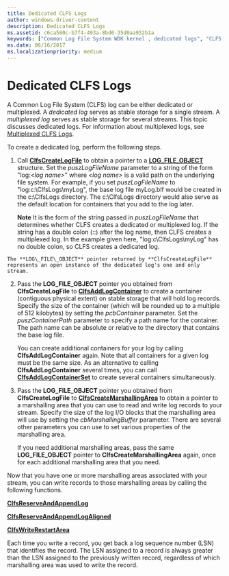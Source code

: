 ```yaml
---
title: Dedicated CLFS Logs
author: windows-driver-content
description: Dedicated CLFS Logs
ms.assetid: c6ca580c-b7f4-493a-8bd6-35d0aa932b1a
keywords: ["Common Log File System WDK kernel , dedicated logs", "CLFS WDK kernel , dedicated logs", "dedicated logs WDK CLFS", "stable storage WDK CLFS", "storage WDK CLFS"]
ms.date: 06/16/2017
ms.localizationpriority: medium
---
```


# Dedicated CLFS Logs





A Common Log File System (CLFS) log can be either dedicated or multiplexed. A *dedicated log* serves as stable storage for a single stream. A *multiplexed log* serves as stable storage for several streams. This topic discusses dedicated logs. For information about multiplexed logs, see [Multiplexed CLFS Logs](multiplexed-clfs-logs.md).

To create a dedicated log, perform the following steps.

1.  Call [**ClfsCreateLogFile**](https://msdn.microsoft.com/library/windows/hardware/ff540792) to obtain a pointer to a [**LOG\_FILE\_OBJECT**](https://msdn.microsoft.com/library/windows/hardware/ff554316) structure. Set the *puszLogFileName* parameter to a string of the form "log:*&lt;log name&gt;*" where *&lt;log name&gt;* is a valid path on the underlying file system. For example, if you set *puszLogFileName* to "log:c:\\ClfsLogs\\myLog", the base log file myLog.blf would be created in the c:\\ClfsLogs directory. The c:\\ClfsLogs directory would also serve as the default location for containers that you add to the log later.

    **Note**  It is the form of the string passed in *puszLogFileName* that determines whether CLFS creates a dedicated or multiplexed log. If the string has a double colon (::) after the log name, then CLFS creates a multiplexed log. In the example given here, "log:c\\ClfsLogs\\myLog" has no double colon, so CLFS creates a dedicated log.



~~~
The **LOG\_FILE\_OBJECT** pointer returned by **ClfsCreateLogFile** represents an open instance of the dedicated log's one and only stream.
~~~

2.  Pass the **LOG\_FILE\_OBJECT** pointer you obtained from **ClfsCreateLogFile** to [**ClfsAddLogContainer**](https://msdn.microsoft.com/library/windows/hardware/ff540768) to create a container (contiguous physical extent) on stable storage that will hold log records. Specify the size of the container (which will be rounded up to a multiple of 512 kilobytes) by setting the *pcbContainer* parameter. Set the *puszContainerPath* parameter to specify a path name for the container. The path name can be absolute or relative to the directory that contains the base log file.

    You can create additional containers for your log by calling **ClfsAddLogContainer** again. Note that all containers for a given log must be the same size. As an alternative to calling **ClfsAddLogContainer** several times, you can call [**ClfsAddLogContainerSet**](https://msdn.microsoft.com/library/windows/hardware/ff540770) to create several containers simultaneously.

3.  Pass the **LOG\_FILE\_OBJECT** pointer you obtained from **ClfsCreateLogFile** to [**ClfsCreateMarshallingArea**](https://msdn.microsoft.com/library/windows/hardware/ff541520) to obtain a pointer to a marshalling area that you can use to read and write log records to your stream. Specify the size of the log I/O blocks that the marshalling area will use by setting the *cbMarshallingBuffer* parameter. There are several other parameters you can use to set various properties of the marshalling area.

    If you need additional marshalling areas, pass the same **LOG\_FILE\_OBJECT** pointer to **ClfsCreateMarshallingArea** again, once for each additional marshalling area that you need.

Now that you have one or more marshalling areas associated with your stream, you can write records to those marshalling areas by calling the following functions.

[**ClfsReserveAndAppendLog**](https://msdn.microsoft.com/library/windows/hardware/ff541723)

[**ClfsReserveAndAppendLogAligned**](https://msdn.microsoft.com/library/windows/hardware/ff541726)

[**ClfsWriteRestartArea**](https://msdn.microsoft.com/library/windows/hardware/ff541770)

Each time you write a record, you get back a log sequence number (LSN) that identifies the record. The LSN assigned to a record is always greater than the LSN assigned to the previously written record, regardless of which marshalling area was used to write the record.








